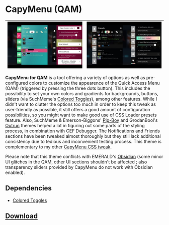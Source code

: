 # CapyMenu (QAM)

| ![CapyMenu for QAM (1)](preview_1.jpg "CapyMenu for QAM (1)") | ![CapyMenu for QAM (2)](preview_2.jpg "CapyMenu for QAM (2)") |
| ------------------------------------- | --------------------------------------------------- |

**CapyMenu for QAM** is a tool offering a variety of options as well as pre-configured colors to customize the appearence of the Quick Access Menu (QAM) (triggered by pressing the three dots button). This includes the possibility to set your own colors and gradients for backgrounds, buttons, sliders (via SuchMeme's [Colored Toggles](https://deckthemes.com/themes/view?themeId=d08de13f-2ef5-4d83-8b41-bbb325b3c5e1)), among other features. While I didn't want to clutter the options too much in order to keep this tweak as user-friendly as possible, it still offers a good amount of configuration possibilities, so you might want to make good use of CSS Loader presets feature. Also, SuchMeme & Emerson-Biggons' [Pip-Boy](https://deckthemes.com/themes/view?themeId=54cda487-9697-4eaa-94dc-1a613becdc8d) and GrodanBool's [Outrun](https://deckthemes.com/themes/view?themeId=4ba8fe8b-fbd9-457c-94fc-f3555a8877bf) themes helped a lot in figuring out some parts of the styling process, in combination with CEF Debugger. The Notifications and Friends sections have been tweaked almost thoroughly but they still lack additional consistency due to tedious and inconvenient testing process. This theme is complementary to my other [CapyMenu CSS tweak](https://github.com/Kalyvara/CSS-Loader-releases/tree/main/CapyMenu%20(Steam)).

Please note that this theme conflicts with EMERALD's [Obsidian](https://deckthemes.com/themes/view?themeId=f16cf40d-7ccc-4981-95bf-77b28e8d101e) (some minor UI glitches in the QAM, other UI sections shouldn't be affected ; also transparency sliders provided by CapyMenu do not work with Obsidian enabled).

## Dependencies

- [Colored Toggles](https://deckthemes.com/themes/view?themeId=d08de13f-2ef5-4d83-8b41-bbb325b3c5e1)

## [Download](https://deckthemes.com/themes/view?themeId=726ddfcd-47a0-4f71-81ac-c276936c68cb)
